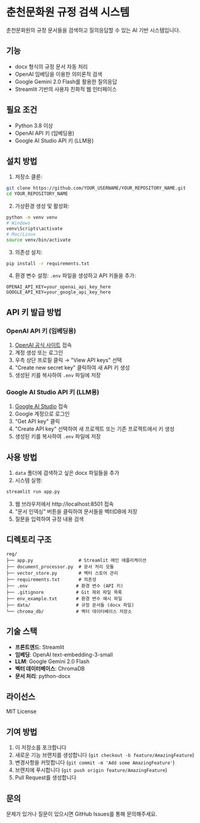# 춘천문화원 규정 검색 시스템

춘천문화원의 규정 문서들을 검색하고 질의응답할 수 있는 AI 기반 시스템입니다.

## 기능
- docx 형식의 규정 문서 자동 처리
- OpenAI 임베딩을 이용한 의미론적 검색
- Google Gemini 2.0 Flash를 활용한 질의응답
- Streamlit 기반의 사용자 친화적 웹 인터페이스

## 필요 조건
- Python 3.8 이상
- OpenAI API 키 (임베딩용)
- Google AI Studio API 키 (LLM용)

## 설치 방법

1. 저장소 클론:
```bash
git clone https://github.com/YOUR_USERNAME/YOUR_REPOSITORY_NAME.git
cd YOUR_REPOSITORY_NAME
```

2. 가상환경 생성 및 활성화:
```bash
python -m venv venv
# Windows
venv\Scripts\activate
# Mac/Linux
source venv/bin/activate
```

3. 의존성 설치:
```bash
pip install -r requirements.txt
```

4. 환경 변수 설정:
`.env` 파일을 생성하고 API 키들을 추가:
```
OPENAI_API_KEY=your_openai_api_key_here
GOOGLE_API_KEY=your_google_api_key_here
```

## API 키 발급 방법

### OpenAI API 키 (임베딩용)
1. [OpenAI 공식 사이트](https://platform.openai.com/) 접속
2. 계정 생성 또는 로그인
3. 우측 상단 프로필 클릭 → "View API keys" 선택
4. "Create new secret key" 클릭하여 새 API 키 생성
5. 생성된 키를 복사하여 `.env` 파일에 저장

### Google AI Studio API 키 (LLM용)
1. [Google AI Studio](https://aistudio.google.com/) 접속
2. Google 계정으로 로그인
3. "Get API key" 클릭
4. "Create API key" 선택하여 새 프로젝트 또는 기존 프로젝트에서 키 생성
5. 생성된 키를 복사하여 `.env` 파일에 저장

## 사용 방법

1. `data` 폴더에 검색하고 싶은 docx 파일들을 추가
2. 시스템 실행:
```bash
streamlit run app.py
```
3. 웹 브라우저에서 http://localhost:8501 접속
4. "문서 인덱싱" 버튼을 클릭하여 문서들을 벡터DB에 저장
5. 질문을 입력하여 규정 내용 검색

## 디렉토리 구조
```
reg/
├── app.py                 # Streamlit 메인 애플리케이션
├── document_processor.py  # 문서 처리 모듈
├── vector_store.py        # 벡터 스토어 관리
├── requirements.txt       # 의존성
├── .env                  # 환경 변수 (API 키)
├── .gitignore            # Git 제외 파일 목록
├── env_example.txt       # 환경 변수 예시 파일
├── data/                 # 규정 문서들 (docx 파일)
└── chroma_db/            # 벡터 데이터베이스 저장소 
```

## 기술 스택
- **프론트엔드**: Streamlit
- **임베딩**: OpenAI text-embedding-3-small
- **LLM**: Google Gemini 2.0 Flash
- **벡터 데이터베이스**: ChromaDB
- **문서 처리**: python-docx

## 라이선스
MIT License

## 기여 방법
1. 이 저장소를 포크합니다
2. 새로운 기능 브랜치를 생성합니다 (`git checkout -b feature/AmazingFeature`)
3. 변경사항을 커밋합니다 (`git commit -m 'Add some AmazingFeature'`)
4. 브랜치에 푸시합니다 (`git push origin feature/AmazingFeature`)
5. Pull Request를 생성합니다

## 문의
문제가 있거나 질문이 있으시면 GitHub Issues를 통해 문의해주세요.